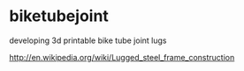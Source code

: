 biketubejoint
=============

developing 3d printable bike tube joint lugs

http://en.wikipedia.org/wiki/Lugged_steel_frame_construction
